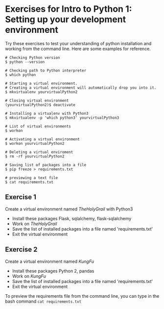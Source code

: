 # Exercises for Intro to Python 1: Setting up your development environment

Try these exercises to test your understanding of python installation and working from the command line. Here are some examples for reference.

```
# Checking Python version 
$ python --version

# Checking path to Python interpreter
$ which python

# Starting a virtual environment. 
# Creating a virtual environment will automatically drop you into it.
$ mkvirtualenv yourvirtualPython2

# Closing virtual environment 
(yourvirtualPython2)$ deactivate

# Installing a virtualenv with Python3 
$ mkvirtualenv -p 'which python3' yourvirtualPython3

# List of virtual environments 
$ workon

# Activating a virtual environment
$ workon yourvirtualPython2

# Deleting a virtual enviroment
$ rm -rf yourvirtualPython2

# Saving list of packages into a file 
$ pip freeze > requirements.txt

# previewing a text file
$ cat requirements.txt
```

## Exercise 1

Create a virtual environment named *TheHolyGrail* with Python3
- Install these packages Flask, sqlalchemy, flask-sqlalchemy
- Work on *TheHolyGrail*
- Save the list of installed packages into a file named 'requirements.txt'
- Exit the virtual environment
 
## Exercise 2 

Create a virtual environment named *KungFu*
- Install these packages Python 2, pandas
- Work on *KungFu*
- Save the list of installed packages into a file named 'requirements.txt'
- Exit the virtual environment

To preview the requirements file from the command line, you can type in the bash command `cat requirements.txt`
